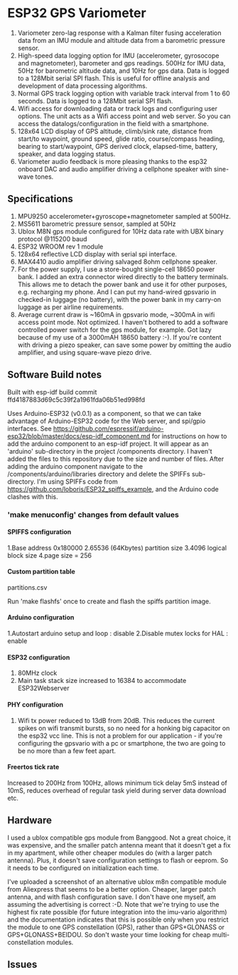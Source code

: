 # ESP32 GPS Variometer

1. Variometer zero-lag response with a Kalman filter fusing acceleration data from an IMU module and altitude data from a barometric pressure sensor.
2. High-speed data logging option for IMU (accelerometer, gyrosocope and magnetometer), barometer and gps 
readings. 500Hz for IMU data, 50Hz for barometric altitude data, and 10Hz for gps data. Data is logged to
a 128Mbit serial SPI flash. This is useful for offline analysis and development of data processing algorithms.
3. Normal GPS track logging option with variable track interval from 1 to 60 seconds. Data is logged to a 
128Mbit serial SPI flash.
4. Wifi access for downloading data or track logs and configuring user options. The unit acts as a Wifi
access point and web server. So you can access the datalogs/configuration in the field with a smartphone.
5. 128x64 LCD display of GPS altitude, climb/sink rate, distance from start/to waypoint, ground speed,
glide ratio, course/compass heading, bearing to start/waypoint, GPS derived clock, elapsed-time, battery, speaker, and data logging status.
6. Variometer audio feedback is more pleasing thanks to the esp32 onboard DAC and audio amplifier driving
a cellphone speaker with sine-wave tones.

## Specifications
1. MPU9250 accelerometer+gyroscope+magnetometer sampled at 500Hz.
2. MS5611 barometric pressure sensor, sampled at 50Hz
3. Ublox M8N gps module configured for 10Hz data rate with UBX binary protocol @115200 baud
4. ESP32 WROOM rev 1 module
5. 128x64 reflective LCD display with serial spi interface.
6. MAX4410 audio amplifier driving salvaged 8ohm cellphone speaker.
7. For the power supply, I use a store-bought single-cell 18650 
power bank. I added an extra connector wired directly to the battery terminals. This allows me to 
detach the power bank and use it for other purposes, e.g. recharging my phone. And I can put 
my hand-wired gpsvario in checked-in luggage (no battery), with the power bank in my carry-on 
luggage as per airline requirements.
8. Average current draw is ~160mA in gpsvario mode, ~300mA in wifi access point mode. Not
 optimized. I haven't bothered to add a software controlled power switch for the gps module,
for example. Got lazy because of my use of a 3000mAH 18650 battery :-).
If you're content with driving a piezo speaker, can save some power 
by omitting the audio amplifier, and using square-wave piezo drive.

## Software Build notes
Built with esp-idf build commit ffd4187883d69c5c39f2a1961fda06b51ed998fd

Uses Arduino-ESP32 (v0.0.1) as a component, so that we can take advantage of Arduino-ESP32 code for the Web server, and spi/gpio interfaces. See https://github.com/espressif/arduino-esp32/blob/master/docs/esp-idf_component.md for instructions on how to add the arduino component to an esp-idf project. It will appear as an 'arduino' sub-directory in the project /components directory. I haven't added the files to this repository due to the size and number of files. After adding the arduino component navigate to the /components/arduino/libraries directory and delete the SPIFFs sub-directory. I'm using SPIFFs code from https://github.com/loboris/ESP32_spiffs_example, and the Arduino code clashes with this.

### 'make menuconfig' changes from default values

#### SPIFFS configuration
1.Base address 0x180000
2.65536 (64Kbytes) partition size
3.4096 logical block size
4.page size = 256

#### Custom partition table
partitions.csv

Run 'make flashfs' once to create and flash the spiffs partition image.

#### Arduino configuration
1.Autostart arduino setup and loop : disable
2.Disable mutex locks for HAL : enable

#### ESP32 configuration
1. 80MHz clock
2. Main task stack size increased to 16384 to accommodate ESP32Webserver

#### PHY configuration 
1. Wifi tx power reduced to 13dB from 20dB. This reduces the 
current spikes on wifi transmit bursts, so no need for a honking big capacitor on the 
esp32 vcc line. This is not a problem for our application - if you're configuring the gpsvario 
with a pc or smartphone, the two are going to be no more than a few feet apart.

#### Freertos tick rate
Increased to 200Hz from 100Hz, allows minimum tick delay 5mS instead of 10mS, reduces overhead of regular task yield
during server data download etc.

## Hardware
I used a ublox compatible gps module from Banggood. Not a great choice, it was expensive, and the smaller patch antenna meant that it doesn't get a fix in my apartment, while other cheaper modules do (with a larger patch antenna). Plus, it doesn't save configuration settings to flash or eeprom. So it needs to be configured on  initialization each time.

I've uploaded a screenshot of an alternative ublox m8n compatible module from Aliexpress that seems to be a better option. Cheaper, larger patch antenna, and with flash configuration save. I don't have one myself, am assuming the advertising is correct :-D. Note that we're trying to use  the highest fix rate possible (for future integration into the imu-vario algorithm) and the documentation indicates that this is possible only when you restrict the module to one GPS constellation (GPS), rather than GPS+GLONASS  or GPS+GLONASS+BEIDOU. So don't waste your time looking for cheap multi-constellation modules.

## Issues


